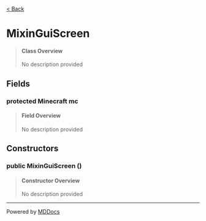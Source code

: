 [< Back](..)
# MixinGuiScreen #
>#### Class Overview ####
>No description provided
## Fields ##
### protected Minecraft mc ###
>#### Field Overview ####
>No description provided
>
## Constructors ##
### public MixinGuiScreen () ###
>#### Constructor Overview ####
>No description provided
>

---
Powered by [MDDocs](https://github.com/VRCube/MDDocs)